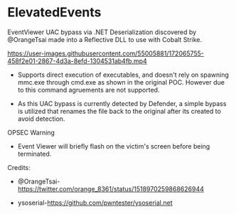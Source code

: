 # ElevatedEvents

EventViewer UAC bypass via .NET Deserialization discovered by @OrangeTsai made into a Reflective DLL to use with Cobalt Strike.


https://user-images.githubusercontent.com/55005881/172065755-458f2e01-2867-4d3a-8efd-1304531ab4fb.mp4

- Supports direct execution of executables, and doesn't rely on spawning mmc.exe through cmd.exe as shown in the original POC. However due to this command agruements are not supported.


- As this UAC bypass is currently detected by Defender, a simple bypass is utilized that renames the file back to the original after its created to avoid detection. 

OPSEC Warning

- Event Viewer will briefly flash on the victim's screen before being terminated.

Credits:

- @OrangeTsai-https://twitter.com/orange_8361/status/1518970259868626944

- ysoserial-https://github.com/pwntester/ysoserial.net






